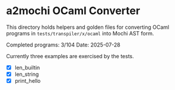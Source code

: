 # a2mochi OCaml Converter

This directory holds helpers and golden files for converting OCaml programs in `tests/transpiler/x/ocaml` into Mochi AST form.

Completed programs: 3/104
Date: 2025-07-28

Currently three examples are exercised by the tests.

- [x] len_builtin
- [x] len_string
- [x] print_hello

